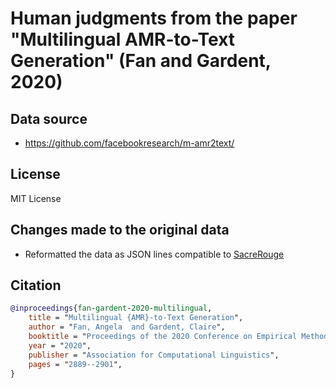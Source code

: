 
# Human judgments from the paper "Multilingual AMR-to-Text Generation" (Fan and Gardent, 2020)

## Data source
- https://github.com/facebookresearch/m-amr2text/

## License
MIT License

## Changes made to the original data
- Reformatted the data as JSON lines compatible to [SacreRouge](https://github.com/danieldeutsch/sacrerouge)

## Citation
```bibtex
@inproceedings{fan-gardent-2020-multilingual,
    title = "Multilingual {AMR}-to-Text Generation",
    author = "Fan, Angela  and Gardent, Claire",
    booktitle = "Proceedings of the 2020 Conference on Empirical Methods in Natural Language Processing (EMNLP)",
    year = "2020",
    publisher = "Association for Computational Linguistics",
    pages = "2889--2901",
}
```
